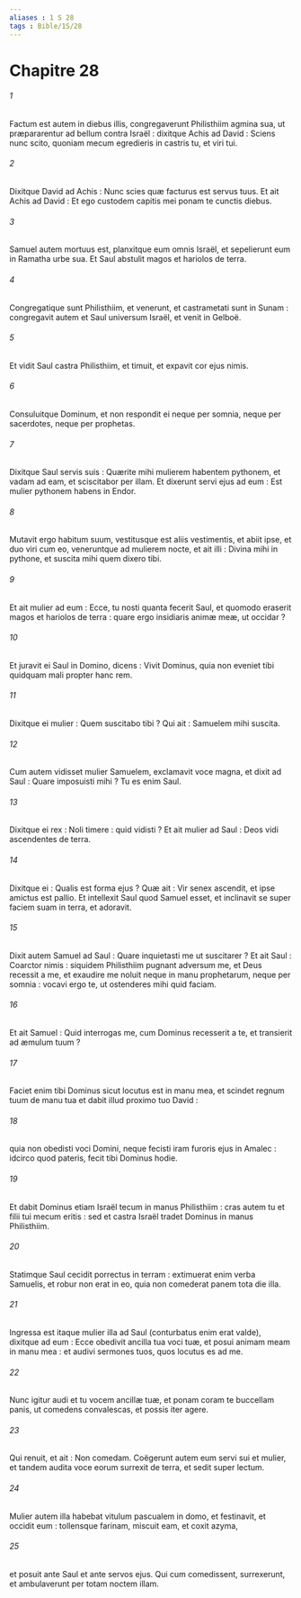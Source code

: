 ```yaml
---
aliases : 1 S 28
tags : Bible/1S/28
---
```


# Chapitre 28

###### 1
Factum est autem in diebus illis, congregaverunt Philisthiim agmina sua, ut præpararentur ad bellum contra Israël : dixitque Achis ad David : Sciens nunc scito, quoniam mecum egredieris in castris tu, et viri tui.
###### 2
Dixitque David ad Achis : Nunc scies quæ facturus est servus tuus. Et ait Achis ad David : Et ego custodem capitis mei ponam te cunctis diebus.
###### 3
Samuel autem mortuus est, planxitque eum omnis Israël, et sepelierunt eum in Ramatha urbe sua. Et Saul abstulit magos et hariolos de terra.
###### 4
Congregatique sunt Philisthiim, et venerunt, et castrametati sunt in Sunam : congregavit autem et Saul universum Israël, et venit in Gelboë.
###### 5
Et vidit Saul castra Philisthiim, et timuit, et expavit cor ejus nimis.
###### 6
Consuluitque Dominum, et non respondit ei neque per somnia, neque per sacerdotes, neque per prophetas.
###### 7
Dixitque Saul servis suis : Quærite mihi mulierem habentem pythonem, et vadam ad eam, et sciscitabor per illam. Et dixerunt servi ejus ad eum : Est mulier pythonem habens in Endor.
###### 8
Mutavit ergo habitum suum, vestitusque est aliis vestimentis, et abiit ipse, et duo viri cum eo, veneruntque ad mulierem nocte, et ait illi : Divina mihi in pythone, et suscita mihi quem dixero tibi.
###### 9
Et ait mulier ad eum : Ecce, tu nosti quanta fecerit Saul, et quomodo eraserit magos et hariolos de terra : quare ergo insidiaris animæ meæ, ut occidar ?
###### 10
Et juravit ei Saul in Domino, dicens : Vivit Dominus, quia non eveniet tibi quidquam mali propter hanc rem.
###### 11
Dixitque ei mulier : Quem suscitabo tibi ? Qui ait : Samuelem mihi suscita.
###### 12
Cum autem vidisset mulier Samuelem, exclamavit voce magna, et dixit ad Saul : Quare imposuisti mihi ? Tu es enim Saul.
###### 13
Dixitque ei rex : Noli timere : quid vidisti ? Et ait mulier ad Saul : Deos vidi ascendentes de terra.
###### 14
Dixitque ei : Qualis est forma ejus ? Quæ ait : Vir senex ascendit, et ipse amictus est pallio. Et intellexit Saul quod Samuel esset, et inclinavit se super faciem suam in terra, et adoravit.
###### 15
Dixit autem Samuel ad Saul : Quare inquietasti me ut suscitarer ? Et ait Saul : Coarctor nimis : siquidem Philisthiim pugnant adversum me, et Deus recessit a me, et exaudire me noluit neque in manu prophetarum, neque per somnia : vocavi ergo te, ut ostenderes mihi quid faciam.
###### 16
Et ait Samuel : Quid interrogas me, cum Dominus recesserit a te, et transierit ad æmulum tuum ?
###### 17
Faciet enim tibi Dominus sicut locutus est in manu mea, et scindet regnum tuum de manu tua et dabit illud proximo tuo David :
###### 18
quia non obedisti voci Domini, neque fecisti iram furoris ejus in Amalec : idcirco quod pateris, fecit tibi Dominus hodie.
###### 19
Et dabit Dominus etiam Israël tecum in manus Philisthiim : cras autem tu et filii tui mecum eritis : sed et castra Israël tradet Dominus in manus Philisthiim.
###### 20
Statimque Saul cecidit porrectus in terram : extimuerat enim verba Samuelis, et robur non erat in eo, quia non comederat panem tota die illa.
###### 21
Ingressa est itaque mulier illa ad Saul (conturbatus enim erat valde), dixitque ad eum : Ecce obedivit ancilla tua voci tuæ, et posui animam meam in manu mea : et audivi sermones tuos, quos locutus es ad me.
###### 22
Nunc igitur audi et tu vocem ancillæ tuæ, et ponam coram te buccellam panis, ut comedens convalescas, et possis iter agere.
###### 23
Qui renuit, et ait : Non comedam. Coëgerunt autem eum servi sui et mulier, et tandem audita voce eorum surrexit de terra, et sedit super lectum.
###### 24
Mulier autem illa habebat vitulum pascualem in domo, et festinavit, et occidit eum : tollensque farinam, miscuit eam, et coxit azyma,
###### 25
et posuit ante Saul et ante servos ejus. Qui cum comedissent, surrexerunt, et ambulaverunt per totam noctem illam.
